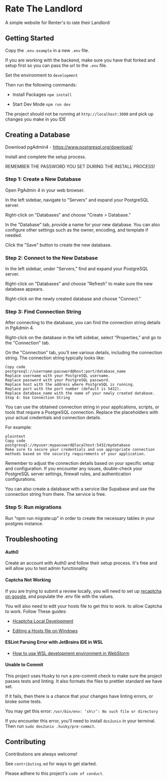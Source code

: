 # Rate The Landlord

A simple website for Renter's to rate their Landlord

## Getting Started

Copy the `.env.example` in a new `.env` file.

If you are working with the backend, make sure you have that forked and setup
first so you can pass the url to the `.env` file.

Set the environment to `development`

Then run the following commands:

- Install Packages `npm install`

- Start Dev Mode `npm run dev`

The project should not be running at `http://localhost:3000` and pick up changes
you make in you IDE

## Creating a Database

Download pgAdmin4 - https://www.postgresql.org/download/

Install and complete the setup process.

REMEMBER THE PASSWORD YOU SET DURING THE INSTALL PROCESS!

### Step 1: Create a New Database

Open PgAdmin 4 in your web browser.

In the left sidebar, navigate to "Servers" and expand your PostgreSQL server.

Right-click on "Databases" and choose "Create > Database."

In the "Database" tab, provide a name for your new database. You can also
configure other settings such as the owner, encoding, and template if needed.

Click the "Save" button to create the new database.

### Step 2: Connect to the New Database

In the left sidebar, under "Servers," find and expand your PostgreSQL server.

Right-click on "Databases" and choose "Refresh" to make sure the new database
appears.

Right-click on the newly created database and choose "Connect."

### Step 3: Find Connection String

After connecting to the database, you can find the connection string details in
PgAdmin 4.

Right-click on the database in the left sidebar, select "Properties," and go to
the "Connection" tab.

On the "Connection" tab, you'll see various details, including the connection
string. The connection string typically looks like:

```
Copy code
postgresql://username:password@host:port/database_name
Replace username with your PostgreSQL username.
Replace password with your PostgreSQL password.
Replace host with the address where PostgreSQL is running.
Replace port with the port number (default is 5432).
Replace database_name with the name of your newly created database.
Step 4: Use Connection String
```

You can use the obtained connection string in your applications, scripts, or
tools that require a PostgreSQL connection. Replace the placeholders with your
actual credentials and connection details.

For example:

```
plaintext
Copy code
postgresql://myuser:mypassword@localhost:5432/mydatabase
Make sure to secure your credentials and use appropriate connection methods based on the security requirements of your application.
```

Remember to adjust the connection details based on your specific setup and
configuration. If you encounter any issues, double-check your PostgreSQL server
settings, firewall rules, and authentication configurations.

You can also create a database with a service like Supabase and use the
connection string from there. The service is free.

### Step 5: Run migrations

Run "npm run migrate:up" in order to create the necessary tables in your postgres instance.

## Troubleshooting

#### Auth0

Create an account with Auth0 and follow their setup process. It's free and will
allow you to test admin functionality.

#### Captcha Not Working

If you are trying to submit a review locally, you will need to set up [recaptcha on google](https://www.google.com/recaptcha/about/), and populate the
.env file with the values.

You will also need to edit your hosts file to get this to work.
to allow Captcha to work. Follow These guides:

- [Hcaptcha Local Development](https://docs.hcaptcha.com/#local-development)

- [Editing a Hosts file on Windows](https://techcult.com/fix-access-denied-when-editing-hosts-file/#:~:text=In%20order%20to%20fix%20Access%20denied%20when%20editing,3.In%20the%20attribute%20section%2C%20uncheck%20the%20Read-only%20box.)

#### ESLint Parsing Error with JetBrains IDE in WSL

- [How to use WSL development environment in WebStorm](https://www.jetbrains.com/help/webstorm/how-to-use-wsl-development-environment-in-product.html)

#### Unable to Commit

This project uses Husky to run a pre-commit check to make sure the project
passes tests and linting. It also formats the files to prettier standard we have
set.

If it fails, then there is a chance that your changes have linting errors, or
broke some tests.

You may get this error: `/usr/bin/env: ‘sh\r’: No such file or directory`

If you encounter this error, you'll need to install `dos2unix` in your terminal.
Then run `sudo dos2unix .husky/pre-commit`.

## Contributing

Contributions are always welcome!

See `contributing.md` for ways to get started.

Please adhere to this project's `code of conduct`.
